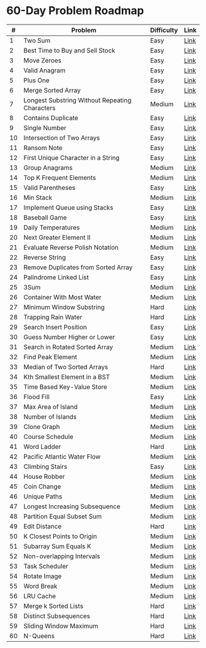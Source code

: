 # 60-Day Problem Roadmap

| # | Problem | Difficulty | Link |
|---|----------|-------------|------|
| 1 | Two Sum | Easy | [Link](https://leetcode.com/problems/two-sum/) |
| 2 | Best Time to Buy and Sell Stock | Easy | [Link](https://leetcode.com/problems/best-time-to-buy-and-sell-stock/) |
| 3 | Move Zeroes | Easy | [Link](https://leetcode.com/problems/move-zeroes/) |
| 4 | Valid Anagram | Easy | [Link](https://leetcode.com/problems/valid-anagram/) |
| 5 | Plus One | Easy | [Link](https://leetcode.com/problems/plus-one/) |
| 6 | Merge Sorted Array | Easy | [Link](https://leetcode.com/problems/merge-sorted-array/) |
| 7 | Longest Substring Without Repeating Characters | Medium | [Link](https://leetcode.com/problems/longest-substring-without-repeating-characters/) |
| 8 | Contains Duplicate | Easy | [Link](https://leetcode.com/problems/contains-duplicate/) |
| 9 | Single Number | Easy | [Link](https://leetcode.com/problems/single-number/) |
| 10 | Intersection of Two Arrays | Easy | [Link](https://leetcode.com/problems/intersection-of-two-arrays/) |
| 11 | Ransom Note | Easy | [Link](https://leetcode.com/problems/ransom-note/) |
| 12 | First Unique Character in a String | Easy | [Link](https://leetcode.com/problems/first-unique-character-in-a-string/) |
| 13 | Group Anagrams | Medium | [Link](https://leetcode.com/problems/group-anagrams/) |
| 14 | Top K Frequent Elements | Medium | [Link](https://leetcode.com/problems/top-k-frequent-elements/) |
| 15 | Valid Parentheses | Easy | [Link](https://leetcode.com/problems/valid-parentheses/) |
| 16 | Min Stack | Medium | [Link](https://leetcode.com/problems/min-stack/) |
| 17 | Implement Queue using Stacks | Easy | [Link](https://leetcode.com/problems/implement-queue-using-stacks/) |
| 18 | Baseball Game | Easy | [Link](https://leetcode.com/problems/baseball-game/) |
| 19 | Daily Temperatures | Medium | [Link](https://leetcode.com/problems/daily-temperatures/) |
| 20 | Next Greater Element II | Medium | [Link](https://leetcode.com/problems/next-greater-element-ii/) |
| 21 | Evaluate Reverse Polish Notation | Medium | [Link](https://leetcode.com/problems/evaluate-reverse-polish-notation/) |
| 22 | Reverse String | Easy | [Link](https://leetcode.com/problems/reverse-string/) |
| 23 | Remove Duplicates from Sorted Array | Easy | [Link](https://leetcode.com/problems/remove-duplicates-from-sorted-array/) |
| 24 | Palindrome Linked List | Easy | [Link](https://leetcode.com/problems/palindrome-linked-list/) |
| 25 | 3Sum | Medium | [Link](https://leetcode.com/problems/3sum/) |
| 26 | Container With Most Water | Medium | [Link](https://leetcode.com/problems/container-with-most-water/) |
| 27 | Minimum Window Substring | Hard | [Link](https://leetcode.com/problems/minimum-window-substring/) |
| 28 | Trapping Rain Water | Hard | [Link](https://leetcode.com/problems/trapping-rain-water/) |
| 29 | Search Insert Position | Easy | [Link](https://leetcode.com/problems/search-insert-position/) |
| 30 | Guess Number Higher or Lower | Easy | [Link](https://leetcode.com/problems/guess-number-higher-or-lower/) |
| 31 | Search in Rotated Sorted Array | Medium | [Link](https://leetcode.com/problems/search-in-rotated-sorted-array/) |
| 32 | Find Peak Element | Medium | [Link](https://leetcode.com/problems/find-peak-element/) |
| 33 | Median of Two Sorted Arrays | Hard | [Link](https://leetcode.com/problems/median-of-two-sorted-arrays/) |
| 34 | Kth Smallest Element in a BST | Medium | [Link](https://leetcode.com/problems/kth-smallest-element-in-a-bst/) |
| 35 | Time Based Key-Value Store | Medium | [Link](https://leetcode.com/problems/time-based-key-value-store/) |
| 36 | Flood Fill | Easy | [Link](https://leetcode.com/problems/flood-fill/) |
| 37 | Max Area of Island | Medium | [Link](https://leetcode.com/problems/max-area-of-island/) |
| 38 | Number of Islands | Medium | [Link](https://leetcode.com/problems/number-of-islands/) |
| 39 | Clone Graph | Medium | [Link](https://leetcode.com/problems/clone-graph/) |
| 40 | Course Schedule | Medium | [Link](https://leetcode.com/problems/course-schedule/) |
| 41 | Word Ladder | Hard | [Link](https://leetcode.com/problems/word-ladder/) |
| 42 | Pacific Atlantic Water Flow | Medium | [Link](https://leetcode.com/problems/pacific-atlantic-water-flow/) |
| 43 | Climbing Stairs | Easy | [Link](https://leetcode.com/problems/climbing-stairs/) |
| 44 | House Robber | Medium | [Link](https://leetcode.com/problems/house-robber/) |
| 45 | Coin Change | Medium | [Link](https://leetcode.com/problems/coin-change/) |
| 46 | Unique Paths | Medium | [Link](https://leetcode.com/problems/unique-paths/) |
| 47 | Longest Increasing Subsequence | Medium | [Link](https://leetcode.com/problems/longest-increasing-subsequence/) |
| 48 | Partition Equal Subset Sum | Medium | [Link](https://leetcode.com/problems/partition-equal-subset-sum/) |
| 49 | Edit Distance | Hard | [Link](https://leetcode.com/problems/edit-distance/) |
| 50 | K Closest Points to Origin | Medium | [Link](https://leetcode.com/problems/k-closest-points-to-origin/) |
| 51 | Subarray Sum Equals K | Medium | [Link](https://leetcode.com/problems/subarray-sum-equals-k/) |
| 52 | Non-overlapping Intervals | Medium | [Link](https://leetcode.com/problems/non-overlapping-intervals/description/) |
| 53 | Task Scheduler | Medium | [Link](https://leetcode.com/problems/task-scheduler/) |
| 54 | Rotate Image | Medium | [Link](https://leetcode.com/problems/rotate-image/) |
| 55 | Word Break | Medium | [Link](https://leetcode.com/problems/word-break/) |
| 56 | LRU Cache | Medium | [Link](https://leetcode.com/problems/lru-cache/) |
| 57 | Merge k Sorted Lists | Hard | [Link](https://leetcode.com/problems/merge-k-sorted-lists/) |
| 58 | Distinct Subsequences | Hard | [Link](https://leetcode.com/problems/distinct-subsequences/) |
| 59 | Sliding Window Maximum | Hard | [Link](https://leetcode.com/problems/sliding-window-maximum/) |
| 60 | N-Queens | Hard | [Link](https://leetcode.com/problems/n-queens/) |